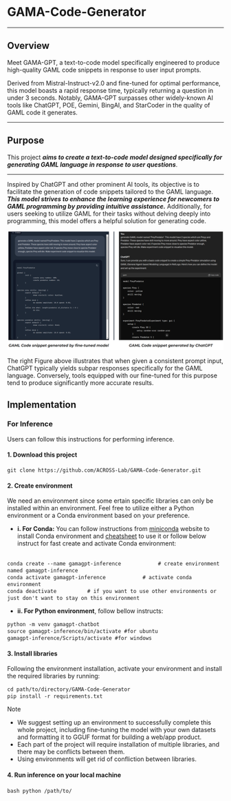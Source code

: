 # GAMA-Code-Generator
------
## Overview 
Meet GAMA-GPT, a text-to-code model specifically engineered to produce high-quality GAML code snippets in response to user input prompts. 

Derived from Mistral-Instruct-v2.0 and fine-tuned for optimal performance, this model boasts a rapid response time, typically returning a question in under 3 seconds. Notably, GAMA-GPT surpasses other widely-known AI tools like ChatGPT, POE, Gemini, BingAI, and StarCoder in the quality of GAML code it generates.

------
## Purpose
This project **_aims to create a text-to-code model designed specifically for generating GAML language in response to user questions_**. 

------
Inspired by ChatGPT and other prominent AI tools, its objective is to facilitate the generation of code snippets tailored to the GAML language. **_This model strives to enhance the learning experience for newcomers to GAML programming by providing intuitive assistance._** Additionally, for users seeking to utilize GAML for their tasks without delving deeply into programming, this model offers a helpful solution for generating code.

![](https://github.com/ACROSS-Lab/GAMA-Code-Generator/blob/main/assets/comparison-img.png)

The right Figure above illustrates that when given a consistent prompt input, ChatGPT typically yields subpar responses specifically for the GAML language. Conversely, tools equipped with our fine-tuned for this purpose tend to produce significantly more accurate results.

## Implementation

### For Inference
Users can follow this instructions for performing inference.
#### 1. Download this project 
```
git clone https://github.com/ACROSS-Lab/GAMA-Code-Generator.git
```

#### 2. Create environment
We need an environment since some ertain specific libraries can only be installed within an environment.
Feel free to utilize either a Python environment or a Conda environment based on your preference.

  - **i. For Conda:**
          You can follow instructions from  [miniconda](https://docs.anaconda.com/free/miniconda/index.html) website to install Conda environment and [cheatsheet](https://docs.conda.io/projects/conda/en/4.6.0/_downloads/52a95608c49671267e40c689e0bc00ca/conda-cheatsheet.pdf) to use it or follow below instruct for fast create and activate Conda environment:
```

conda create --name gamagpt-inference            # create environment named gamagpt-inference
conda activate gamagpt-inference            # activate conda environment
conda deactivate          # if you want to use other environments or just don't want to stay on this environment
``` 
  - **ii. For Python environment**, follow bellow instructs:
```
python -m venv gamagpt-chatbot
source gamagpt-inference/bin/activate #for ubuntu
gamagpt-inference/Scripts/activate #for windows
```
#### 3. Install libraries
Following the environment installation, activate your environment and install the required libraries by running:
```
cd path/to/directory/GAMA-Code-Generator
pip install -r requirements.txt
```
> [!NOTE]
> - We suggest setting up an environment to successfully complete this whole project, including fine-tuning the model with your own datasets and formatting it to GGUF format for building a web/app product.
> - Each part of the project will require installation of multiple libraries, and there may be conflicts between them.
> - Using environments will get rid of confliction between libraries.
#### 4. Run inference on your local machine
`bash
python /path/to/
`
